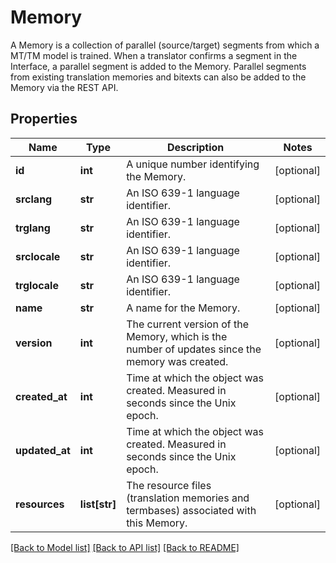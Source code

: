 # Memory

A Memory is a collection of parallel (source/target) segments from which a MT/TM model is trained. When a translator confirms a segment in the Interface, a parallel segment is added to the Memory. Parallel segments from existing translation memories and bitexts can also be added to the Memory via the REST API. 
## Properties
Name | Type | Description | Notes
------------ | ------------- | ------------- | -------------
**id** | **int** | A unique number identifying the Memory. | [optional] 
**srclang** | **str** | An ISO 639-1 language identifier. | [optional] 
**trglang** | **str** | An ISO 639-1 language identifier. | [optional] 
**srclocale** | **str** | An ISO 639-1 language identifier. | [optional] 
**trglocale** | **str** | An ISO 639-1 language identifier. | [optional] 
**name** | **str** | A name for the Memory. | [optional] 
**version** | **int** | The current version of the Memory, which is the number of updates since the memory was created. | [optional] 
**created_at** | **int** | Time at which the object was created. Measured in seconds since the Unix epoch. | [optional] 
**updated_at** | **int** | Time at which the object was created. Measured in seconds since the Unix epoch. | [optional] 
**resources** | **list[str]** | The resource files (translation memories and termbases) associated with this Memory. | [optional] 

[[Back to Model list]](../README.md#documentation-for-models) [[Back to API list]](../README.md#documentation-for-api-endpoints) [[Back to README]](../README.md)


